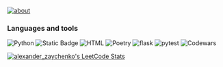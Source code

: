 [![about](https://readme-typing-svg.demolab.com?font=Fira+Code&weight=500&size=25&duration=3000&pause=500&color=31FF22&background=3BA2AE00&vCenter=true&multiline=true&width=750&height=75&lines=Hello+there!;I+am+Alexander+and+learning+python+for+1+year)](https://git.io/typing-svg)

### Languages and tools
![Python](https://camo.githubusercontent.com/91f3cd97e326e2297a0b7eed284da64a7a2669dce1dc7e93b80f2f9e060f86e6/68747470733a2f2f696d672e736869656c64732e696f2f62616467652f2d507974686f6e2d3337373641423f7374796c653d706c6173746963266c6f676f3d707974686f6e266c6f676f436f6c6f723d7768697465)
![Static Badge](https://img.shields.io/badge/Javascript-JS-ffe500)
![HTML](https://camo.githubusercontent.com/fa7b255384d744984b736f6e9015a55fcdce72fcf5c21ca9140b4c9af3767802/68747470733a2f2f696d672e736869656c64732e696f2f62616467652f2d48544d4c2d4533344632363f6c6f676f3d68746d6c35267374796c653d706c6173746963266c6f676f436f6c6f723d7768697465)
![Poetry](https://camo.githubusercontent.com/b4cc12822a242c61ee35eab2fdb6c1e9b03699822c43c05107b14080e8f16736/68747470733a2f2f696d672e736869656c64732e696f2f62616467652f706f657472792d2532333141314131412e7376673f7374796c653d706c6173746963266c6f676f3d707974686f6e266c6f676f436f6c6f723d7768697465)
![flask](https://camo.githubusercontent.com/598b6d0a3fcc15f77974d2b9d5c751fca3d9bf3083b02a9015df4520d55d6b61/68747470733a2f2f696d672e736869656c64732e696f2f62616467652f666c61736b2d2532334646464646462e7376673f7374796c653d706c6173746963266c6f676f3d666c61736b266c6f676f436f6c6f723d626c61636b)
![pytest](https://camo.githubusercontent.com/2c884641913cfe5051781720abf82b7a5d8e27ff5a22b95eced30b215434264c/68747470733a2f2f696d672e736869656c64732e696f2f62616467652f7079746573742d2532333030413345302e7376673f7374796c653d706c6173746963266c6f676f3d707974657374266c6f676f436f6c6f723d7768697465)
![Codewars]([https://www.codewars.com/users/Alex2012/badges/micro](https://www.codewars.com/users/Alexandr-Zaychenko/badges/micro))

[![alexander_zaychenko's LeetCode Stats](https://leetcode-stats.vercel.app/api?username=alexander_zaychenko&theme=Mist)](https://github.com/JeremyTsaii/leetcode-stats)
<!--

**Alexander-Zaychenko/Alexander-Zaychenko** is a ✨ _special_ ✨ repository because its `README.md` (this file) appears on your GitHub profile.

<font color="red" size="5"> <b>JS </b></font> <font color="yellow" face="cursive"  size="3"> JavaScript</font>

Here are some ideas to get you started:

- 🔭 I’m currently working on ...
- 🌱 I’m currently learning ...
- 👯 I’m looking to collaborate on ...
- 🤔 I’m looking for help with ...
- 💬 Ask me about ...
- 📫 How to reach me: ...
- 😄 Pronouns: ...
- ⚡ Fun fact: ...
-->
